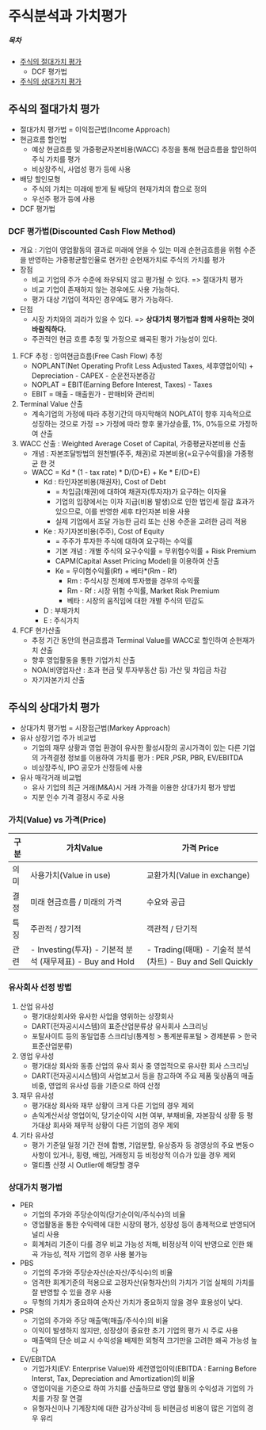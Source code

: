 # 주식분석과 가치평가

##### 목차
- [주식의 절대가치 평가](#주식의-절대가치-평가)
    - DCF 평가법
- [주식의 상대가치 평가](#주식의-상대가치-평가)

## 주식의 절대가치 평가
- 절대가치 평가법 = 이익접근법(Income Approach)
- 현금흐름 할인법
    - 예상 현금흐름 및 가중평균자본비용(WACC) 추정을 통해 현금흐름을 할인하여 주식 가치를 평가
    - 비상장주식, 사업성 평가 등에 사용
- 배당 할인모형
    - 주식의 가치는 미래에 받게 될 배당의 현재가치의 합으로 정의
    - 우선주 평가 등에 사용
- DCF 평가법
### DCF 평가법(Discounted Cash Flow Method)
- 개요 : 기업이 영업활동의 결과로 미래에 얻을 수 있는 미래 순현금흐름을 위험 수준을 반영하는 가중평균할인율로 현가한 순현재가치로 주식의 가치를 평가
- 장점
    - 비교 기업의 주가 수준에 좌우되지 않고 평가될 수 있다. => 절대가치 평가
    - 비교 기업이 존재하지 않는 경우에도 사용 가능하다.
    - 평가 대상 기업이 적자인 경우에도 평가 가능하다.
- 단점
    - 시장 가치와의 괴라가 있을 수 있다. =>  **상대가치 평가법과 함께 사용하는 것이 바람직하다.**
    - 주관적인 현금 흐름 추정 및 가정으로 왜곡된 평가 가능성이 있다.

1. FCF 추정 : 잉여현금흐름(Free Cash Flow) 추정
    - NOPLANT(Net Operating Profit Less Adjusted Taxes, 세후영업이익) + Depreciation - CAPEX - 순운전자본증감
    - NOPLAT = EBIT(Earning Before Interest, Taxes) - Taxes
    - EBIT = 매출 - 매출원가 - 판매비와 관리비
2. Terminal Value 산출
    - 계속기업의 가정에 따라 추정기간의 마지막해의 NOPLAT이 향후 지속적으로 성장하는 것으로 가정 => 가정에 따라 향후 물가상승률, 1%, 0%등으로 가정하여 산출
3. WACC 산출 : Weighted Average Coset of Capital, 가중평균자본비용 산출
    - 개념 : 자본조달방법의 원천별(주주, 채권)로 자본비용(=요구수익률)을 가중평균 한 것
    - WACC = Kd * (1 - tax rate) * D/(D+E) + Ke * E/(D+E)
        - Kd : 타인자본비용(채권자), Cost of Debt
            - = 차입금(채권)에 대하여 채권자(투자자)가 요구하는 이자율
            - 기업의 입장에서는 이자 지급(비용 발생)으로 인한 법인세 절감 효과가 있으므로, 이를 반영한 세후 타인자본 비용 사용
            - 실제 기업에서 조달 가능한 금리 또는 신용 수준을 고려한 금리 적용
        - Ke : 자기자본비용(주주), Cost of Equity
            - = 주주가 투자한 주식에 대하여 요구하는 수익률
            - 기본 개념 : 개별 주식의 요구수익률 = 무위험수익률 + Risk Premium
            - CAPM(Capital Asset Pricing Model)을 이용하여 산출
            - Ke = 무이험수익률(Rf) + 베타*(Rm - Rf)
                - Rm : 주식시장 전체에 투자했을 경우의 수익률
                - Rm - Rf : 시장 위험 수익률, Market Risk Premium
                - 베타 : 시장의 움직임에 대한 개별 주식의 민감도
        - D : 부채가치
        - E : 주식가치
4. FCF 현가산출
    - 추정 기간 동안의 현금흐름과 Terminal Value를 WACC로 할인하여 순현재가치 산출
    - 향후 영업활동을 통한 기업가치 산출
    - NOA(비영업자산 : 초과 현금 및 투자부동산 등) 가산 및 차입금 차감
    - 자기자본가치 산출

## 주식의 상대가치 평가
- 상대가치 평가법 = 시장접근법(Markey Approach)
- 유사 상장기업 주가 비교법
    - 기업의 재무 상황과 영업 환경이 유사한 활성시장의 공시가격이 있는 다른 기업의 가격결정 정보를 이용하여 가치를 평가 : PER ,PSR, PBR, EV/EBITDA
    - 비상장주식, IPO 공모가 산정등에 사용
- 유사 매각거래 비교법
    - 유사 기업의 최근 거래(M&A)시 거래 가격을 이용한 상대가치 평가 방법
    - 지분 인수 가격 결정시 주로 사용
### 가치(Value) vs 가격(Price)
| 구분 | 가치Value                                                 | 가격 Price                                                 |
|------|-----------------------------------------------------------|------------------------------------------------------------|
| 의미 | 사용가치(Value in use)                                    | 교환가치(Value in exchange)                                |
| 결정 | 미래 현금흐름 / 미래의 가격                               | 수요와 공급                                                |
| 특징 | 주관적 / 장기적                                           | 객관적 / 단기적                                            |
| 관련 | - Investing(투자) - 기본적 분석 (재무제표) - Buy and Hold | - Trading(매매) - 기술적 분석(차트) - Buy and Sell Quickly |

### 유사회사 선정 방법
1. 산업 유사성
    - 평가대상회사와 유사한 사업을 영위하는 상장회사
    - DART(전자공시시스템)의 표준산업분류상 유사회사 스크리닝
    - 포탈사이트 등의 동일업종 스크리닝(통계청 > 통계분류포털 > 경제분류 > 한국표준산업분류)
2. 영업 우사성
    - 평가대상 회사와 동종 산업의 유사 회사 중 영업적으로 유사한 회사 스크리닝
    - DART(전자공시시스템)의 사업보고서 등을 참고하여 주요 제품 및상품의 매출 비중, 영업의 유사성 등을 기준으로 하여 산정
3. 재무 유사성
    - 평가대상 회사와 재무 상황이 크게 다른 기업의 경우 제외
    - 손익계산서상 영업이익, 당기순이익 시현 여부, 부채비율, 자본잠식 상황 등 평가대상 회사와 재무적 상황이 다른 기업의 경우 제외
4. 기타 유사성
    - 평가 기준일 일정 기간 전에 합병, 기업분할, 유상증자 등 경영상의 주요 변동ㅇ사항이 있거나, 횡령, 배임, 거래정지 등 비정상적 이슈가 있을 경우 제외
    - 멀티플 산정 시 Outlier에 해당할 경우
### 상대가치 평가법
- PER
    - 기업의 주가와 주당순이익(당기순이익/주식수)의 비율
    - 영업활동을 통한 수익력에 대한 시장의 평가, 성장성 등이 총제적으로 반영되어 널리 사용
    - 회계처리 기준이 다를 경우 비교 가능성 저해, 비정상적 이익 반영으로 인한 왜곡 가능성, 적자 기업의 경우 사용 불가능
- PBS
    - 기업의 주가와 주당순자산(순자산/주식수)의 비율
    - 엄격한 회계기준의 적용으로 고정자산(유형자산)의 가치가 기업 실체의 가치를 잘 반영할 수 있을 경우 사용
    - 무형의 가치가 중요하여 순자산 가치가 중요하지 않을 경우 효용성이 낮다.
- PSR
    - 기업의 주가와 주당 매출액(매출/주식수)의 비율
    - 이익이 발생하지 않지만, 성장성이 중요한 초기 기업의 평가 시 주로 사용
    - 매출액의 단순 비교 시 수익성을 배제한 외형적 크기만을 고려한 왜곡 가능성 높다
- EV/EBITDA
    - 기업가치(EV: Enterprise Value)와 세전영업이익(EBITDA : Earning Before Interst, Tax, Depreciation and Amortization)의 비율
    - 영업이익을 기준으로 하여 가치를 산출하므로 영업 활동의 수익성과 기업의 가치를 가장 잘 연결
    - 유형자신이나 기계장치에 대한 감가상각비 등 비현금성 비용이 많은 기업의 경우 유리
    